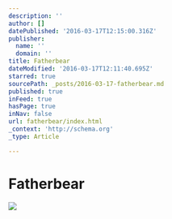 ```yaml
---
description: ''
author: []
datePublished: '2016-03-17T12:15:00.316Z'
publisher:
  name: ''
  domain: ''
title: Fatherbear
dateModified: '2016-03-17T12:11:40.695Z'
starred: true
sourcePath: _posts/2016-03-17-fatherbear.md
published: true
inFeed: true
hasPage: true
inNav: false
url: fatherbear/index.html
_context: 'http://schema.org'
_type: Article

---
```

# Fatherbear
![](https://the-grid-user-content.s3-us-west-2.amazonaws.com/58dae851-e809-4832-9c99-4b279ce18c84.png)